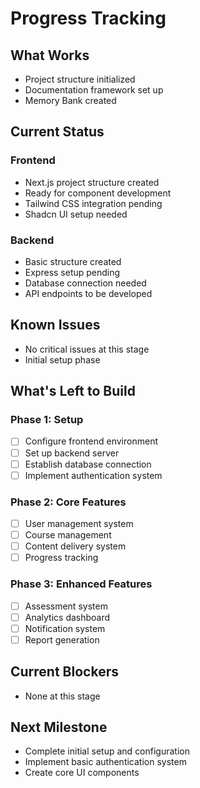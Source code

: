 # Progress Tracking

## What Works
- Project structure initialized
- Documentation framework set up
- Memory Bank created

## Current Status
### Frontend
- Next.js project structure created
- Ready for component development
- Tailwind CSS integration pending
- Shadcn UI setup needed

### Backend
- Basic structure created
- Express setup pending
- Database connection needed
- API endpoints to be developed

## Known Issues
- No critical issues at this stage
- Initial setup phase

## What's Left to Build
### Phase 1: Setup
- [ ] Configure frontend environment
- [ ] Set up backend server
- [ ] Establish database connection
- [ ] Implement authentication system

### Phase 2: Core Features
- [ ] User management system
- [ ] Course management
- [ ] Content delivery system
- [ ] Progress tracking

### Phase 3: Enhanced Features
- [ ] Assessment system
- [ ] Analytics dashboard
- [ ] Notification system
- [ ] Report generation

## Current Blockers
- None at this stage

## Next Milestone
- Complete initial setup and configuration
- Implement basic authentication system
- Create core UI components 